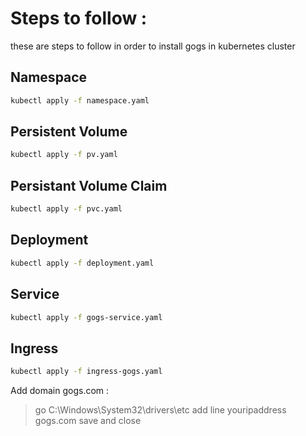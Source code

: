 
# Steps to follow :

these are steps to follow in order to install gogs in kubernetes cluster

## Namespace

```bash
kubectl apply -f namespace.yaml
```

## Persistent Volume

```bash
kubectl apply -f pv.yaml
```
## Persistant Volume Claim

```bash
kubectl apply -f pvc.yaml
```
## Deployment

```bash
kubectl apply -f deployment.yaml
```

## Service

```bash
kubectl apply -f gogs-service.yaml
```

## Ingress

```bash
kubectl apply -f ingress-gogs.yaml
```
Add domain gogs.com :

> go C:\Windows\System32\drivers\etc
> add line youripaddress  gogs.com
> save and close
